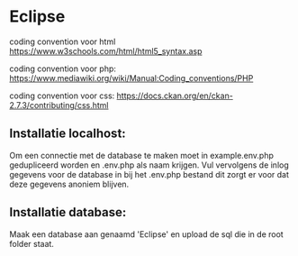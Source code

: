 # Eclipse

coding convention voor html
https://www.w3schools.com/html/html5_syntax.asp

coding convention voor php:
https://www.mediawiki.org/wiki/Manual:Coding_conventions/PHP

coding convention voor css:
https://docs.ckan.org/en/ckan-2.7.3/contributing/css.html

## Installatie localhost:

Om een connectie met de database te maken moet in example.env.php gedupliceerd worden en .env.php als naam krijgen. Vul vervolgens de inlog gegevens voor de database in bij het .env.php bestand dit zorgt er voor dat deze gegevens anoniem blijven.

## Installatie database:

Maak een database aan genaamd 'Eclipse' en upload de sql die in de root folder staat.
